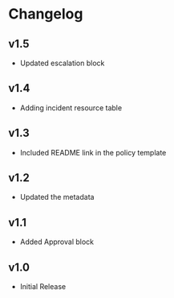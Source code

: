 # Changelog

## v1.5

- Updated escalation block

## v1.4

- Adding incident resource table

## v1.3

- Included README link in the policy template

## v1.2

- Updated the metadata

## v1.1

- Added Approval block

## v1.0

- Initial Release
